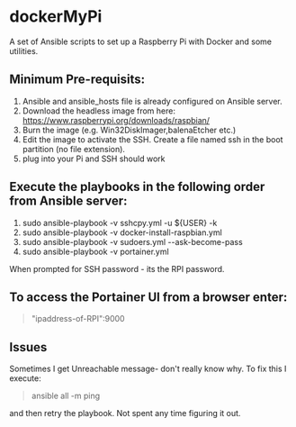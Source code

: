 # dockerMyPi

A set of Ansible scripts to set up a Raspberry Pi with Docker and some utilities.

Minimum Pre-requisits:
----------------------
1) Ansible and ansible_hosts file is already configured on Ansible server.
2) Download the headless image from here:  https://www.raspberrypi.org/downloads/raspbian/
3) Burn the image (e.g. Win32DiskImager,balenaEtcher etc.)
4) Edit the image to activate the SSH. Create a file named ssh in the boot partition (no file extension). 
5) plug into your Pi and SSH should work

Execute the playbooks in the following order from Ansible server:
-----------------------------------------------------------------
1) sudo ansible-playbook -v sshcpy.yml -u ${USER} -k
2) sudo ansible-playbook -v docker-install-raspbian.yml
3) sudo ansible-playbook -v sudoers.yml --ask-become-pass
4) sudo ansible-playbook -v portainer.yml 

When prompted for SSH password - its the RPI password.

To access the Portainer UI from a browser enter:
------------------------------------------------
<blockquote>
<p>"ipaddress-of-RPI":9000</p>
</blockquote>

Issues
------
Sometimes I get Unreachable message- don't really know why.  To fix this I execute:
<blockquote>
<p>ansible all -m ping</p>
</blockquote>
    
and then retry the playbook. Not spent any time figuring it out.
